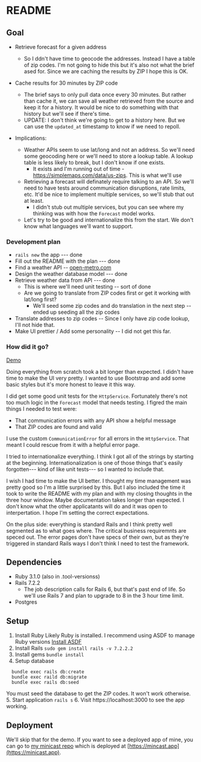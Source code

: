 # README

## Goal

* Retrieve forecast for a given address
  * So I ddn't have time to geocode the addresses.  Instead I have a table of zip codes.  I'm not going to hide this but it's also not what the brief ased for.  Since we are caching the results by ZIP I hope this is OK.
* Cache results for 30 minutes by ZIP code
  * The brief says to only pull data once every 30 minutes.  But rather than cache it, we can save all weather retrieved from the source and keep it for a history. It would be nice to do something with that history but we'll see if there's time.
  * UPDATE: I don't think we're going to get to a history here.  But we can use the `updated_at` timestamp to know if we need to repoll.


* Implications:
  * Weather APIs seem to use lat/long and not an address.  So we'll need some geocoding here or we'll need to store a lookup table.  A lookup table is less likely to break, but I don't know if one exists.
    * It exists and I'm running out of time - https://simplemaps.com/data/us-zips. This is what we'll use
  * Retrieving a forecast will definately require talking to an API.  So we'll need to have tests around communication disruptions, rate limits, etc.  It'd be nice to implement multiple services, so we'll stub that out at least.
    * I didn't stub out multiple services, but you can see where my thinking was with how the `Forecast` model works.
  * Let's try to be good and internationalize this from the start.  We don't know what languages we'll want to support.

### Development plan

* `rails new` the app --- done
* Fill out the README with the plan --- done
* Find a weather API -- [open-metro.com](https://open-meteo.com/en/docs?location_mode=csv_coordinates&current=temperature_2m,relative_humidity_2m,precipitation,apparent_temperature)
* Design the weather database model --- done
* Retrieve weather data from API --- done
  * This is where we'll need unit testing -- sort of done
  * Are we going to translate from ZIP codes first or get it working with lat/long first?
    * We'll seed some zip codes and do translation in the next step -- ended up seeding all the zip codes
* Translate addresses to zip codes -- Since I only have zip code lookup, I'll not hide that.
* Make UI prettier / Add some personality -- I did not get this far.

### How did it go?

[Demo](demo.mp4)

Doing everything from scratch took a bit longer than expected.  I didn't have time to make the UI very pretty. I wanted to use Bootstrap and add some basic styles but it's more honest to leave it this way.

I did get some good unit tests for the `HttpService`.  Fortunately there's not too much logic in the `Forecast` model that needs testing. I figred the main things I needed to test were:

* That communication errors with any API show a helpful message
* That ZIP codes are found and valid

I use the custom `CommunicationError` for all errors in the `HttpService`.  That meant I could rescue from it with a helpful error page.

I tried to internationalize everything. I think I got all of the strings by starting at the beginning.  Internationalization is one of those things that's easily forgotten--- kind of like unit tests--- so I wanted to include that.

I wish I had time to make the UI better.  I thought my time management was pretty good so I'm a little surprised by this.  But I also included the time it took to write the README with my plan and with my closing thoughts in the three hour window.  Maybe documentation takes longer than expected. I don't know what the other applicatants will do and it was open to interpertation.  I hope I'm setting the correct expectations.

On the plus side: everything is standard Rails and I think pretty well segmented as to what goes where.  The critical business requiremnts are speced out.  The error pages don't have specs of their own, but as they're triggered in standard Rails ways I don't think I need to test the framework.

## Dependencies

* Ruby 3.1.0 (also in .tool-versionss)
* Rails 7.2.2
  * The job description calls for Rails 6, but that's past end of life.  So we'll use Rails 7 and plan to upgrade to 8 in the 3 hour time limit.
* Postgres

## Setup

1. Install Ruby
   Likely Ruby is installed. I recommend using ASDF to manage Ruby versions [Install ASDF](https://asdf-vm.com/guide/getting-started.html)
2. Install Rails
  `sudo gem install rails -v 7.2.2.2`
3. Install gems
  `bundle install`
4. Setup database
```
  bundle exec rails db:create
  bundle exec raild db:migrate
  bundle exec rails db:seed 
```
  You must seed the database to get the ZIP codes.  It won't work otherwise.
5. Start application
  `rails s`
6. Visit https://localhost:3000 to see the app working.

## Deployment

We'll skip that for the demo.  If you want to see a deployed app of mine, you can go to [my minicast repo](https://github.com/MMercieca/minifeed) which is deployed at [https://mincast.app](https://minicast.app).